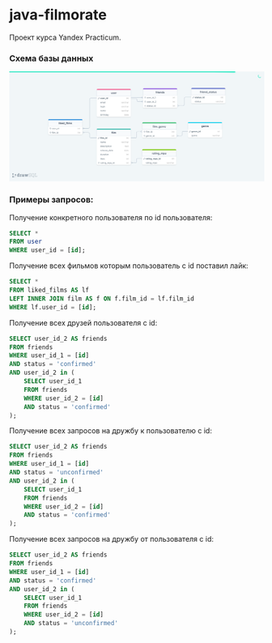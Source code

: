 # java-filmorate

Проект курса Yandex Practicum.

### Схема базы данных
![Схема базы данных](src/main/java/ru/yandex/practicum/filmorate/erd/erd_2.png)

### Примеры запросов:

Получение конкретного пользователя по id пользователя:
```SQL
SELECT * 
FROM user
WHERE user_id = [id];
```

Получение всех фильмов которым пользователь с id поставил лайк:
```SQL
SELECT * 
FROM liked_films AS lf
LEFT INNER JOIN film AS f ON f.film_id = lf.film_id
WHERE lf.user_id = [id];
```

Получение всех друзей пользователя с id:
```SQL
SELECT user_id_2 AS friends
FROM friends
WHERE user_id_1 = [id] 
AND status = 'confirmed'
AND user_id_2 in (
    SELECT user_id_1
    FROM friends
    WHERE user_id_2 = [id]
    AND status = 'confirmed'
);
```

Получение всех запросов на дружбу к пользователю с id:
```SQL
SELECT user_id_2 AS friends
FROM friends
WHERE user_id_1 = [id] 
AND status = 'unconfirmed'
AND user_id_2 in (
    SELECT user_id_1
    FROM friends
    WHERE user_id_2 = [id]
    AND status = 'confirmed'
);
```

Получение всех запросов на дружбу от пользователя с id:
```SQL
SELECT user_id_2 AS friends
FROM friends
WHERE user_id_1 = [id] 
AND status = 'confirmed'
AND user_id_2 in (
    SELECT user_id_1
    FROM friends
    WHERE user_id_2 = [id]
    AND status = 'unconfirmed'
);
```

